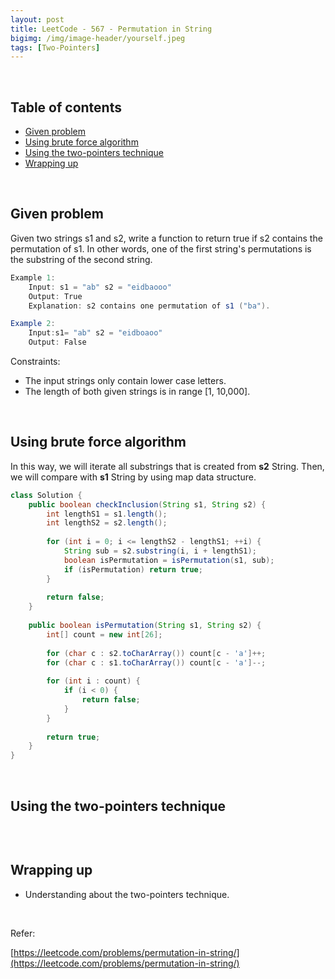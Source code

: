 ```yaml
---
layout: post
title: LeetCode - 567 - Permutation in String
bigimg: /img/image-header/yourself.jpeg
tags: [Two-Pointers]
---
```





<br>

## Table of contents
- [Given problem](#given-problem)
- [Using brute force algorithm]()
- [Using the two-pointers technique](#using-the-two-pointers-technique)
- [Wrapping up](#wrapping-up)


<br>

## Given problem

Given two strings s1 and s2, write a function to return true if s2 contains the permutation of s1. In other words, one of the first string's permutations is the substring of the second string.

```java
Example 1:
    Input: s1 = "ab" s2 = "eidbaooo"
    Output: True
    Explanation: s2 contains one permutation of s1 ("ba").

Example 2:
    Input:s1= "ab" s2 = "eidboaoo"
    Output: False
```

Constraints:
- The input strings only contain lower case letters.
- The length of both given strings is in range [1, 10,000].

<br>

## Using brute force algorithm

In this way, we will iterate all substrings that is created from **s2** String. Then, we will compare with **s1** String by using map data structure.

```java
class Solution {
    public boolean checkInclusion(String s1, String s2) {
        int lengthS1 = s1.length();
        int lengthS2 = s2.length();
        
        for (int i = 0; i <= lengthS2 - lengthS1; ++i) {
            String sub = s2.substring(i, i + lengthS1);
            boolean isPermutation = isPermutation(s1, sub);
            if (isPermutation) return true;
        }
        
        return false;
    }
    
    public boolean isPermutation(String s1, String s2) {
        int[] count = new int[26];
        
        for (char c : s2.toCharArray()) count[c - 'a']++;
        for (char c : s1.toCharArray()) count[c - 'a']--;
        
        for (int i : count) {
            if (i < 0) {
                return false;
            }
        }
        
        return true;
    }
}
```



<br>

## Using the two-pointers technique


```java

```


<br>

## Wrapping up

- Understanding about the two-pointers technique.

<br>

Refer:

[https://leetcode.com/problems/permutation-in-string/](https://leetcode.com/problems/permutation-in-string/)
